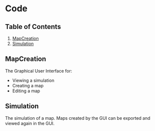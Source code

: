 # Code
## Table of Contents

1. [MapCreation](#mapcreation)
2. [Simulation](#simulation)

## MapCreation
The Graphical User Interface for:
- Viewing a simulation
- Creating a map
- Editing a map

## Simulation
The simulation of a map. Maps created by the GUI can be exported and viewed again in the GUI.
